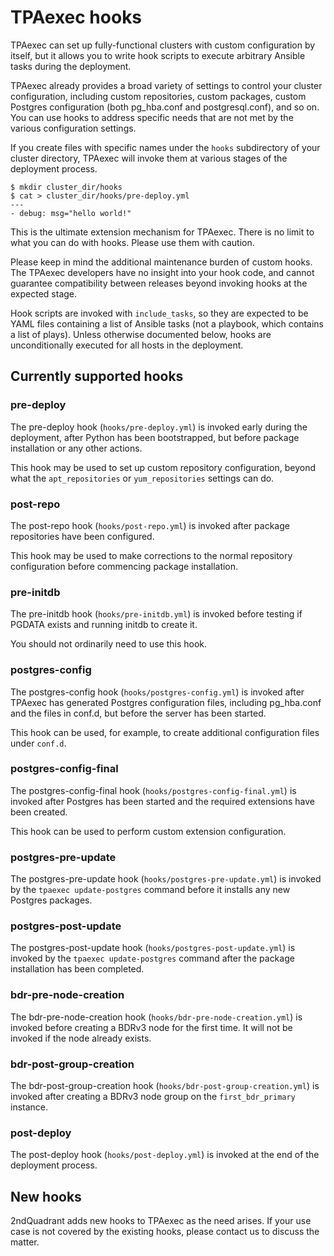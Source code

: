 # TPAexec hooks

TPAexec can set up fully-functional clusters with custom configuration
by itself, but it allows you to write hook scripts to execute arbitrary
Ansible tasks during the deployment.

TPAexec already provides a broad variety of settings to control your
cluster configuration, including custom repositories, custom packages,
custom Postgres configuration (both pg_hba.conf and postgresql.conf),
and so on. You can use hooks to address specific needs that are not met
by the various configuration settings.

If you create files with specific names under the ``hooks`` subdirectory
of your cluster directory, TPAexec will invoke them at various stages of
the deployment process.

```
$ mkdir cluster_dir/hooks
$ cat > cluster_dir/hooks/pre-deploy.yml
---
- debug: msg="hello world!"
```

This is the ultimate extension mechanism for TPAexec. There is no limit
to what you can do with hooks. Please use them with caution.

Please keep in mind the additional maintenance burden of custom hooks.
The TPAexec developers have no insight into your hook code, and cannot
guarantee compatibility between releases beyond invoking hooks at the
expected stage.

Hook scripts are invoked with ``include_tasks``, so they are expected to
be YAML files containing a list of Ansible tasks (not a playbook, which
contains a list of plays). Unless otherwise documented below, hooks are
unconditionally executed for all hosts in the deployment.

## Currently supported hooks

### pre-deploy

The pre-deploy hook (``hooks/pre-deploy.yml``) is invoked early during
the deployment, after Python has been bootstrapped, but before package
installation or any other actions.

This hook may be used to set up custom repository configuration, beyond
what the ``apt_repositories`` or ``yum_repositories`` settings can do.

### post-repo

The post-repo hook (``hooks/post-repo.yml``) is invoked after package
repositories have been configured.

This hook may be used to make corrections to the normal repository
configuration before commencing package installation.

### pre-initdb

The pre-initdb hook (``hooks/pre-initdb.yml``) is invoked before testing
if PGDATA exists and running initdb to create it.

You should not ordinarily need to use this hook.

### postgres-config

The postgres-config hook (``hooks/postgres-config.yml``) is invoked
after TPAexec has generated Postgres configuration files, including
pg_hba.conf and the files in conf.d, but before the server has been
started.

This hook can be used, for example, to create additional configuration
files under `conf.d`.

### postgres-config-final

The postgres-config-final hook (``hooks/postgres-config-final.yml``) is
invoked after Postgres has been started and the required extensions have
been created.

This hook can be used to perform custom extension configuration.

### postgres-pre-update

The postgres-pre-update hook (``hooks/postgres-pre-update.yml``) is
invoked by the ``tpaexec update-postgres`` command before it installs
any new Postgres packages.

### postgres-post-update

The postgres-post-update hook (``hooks/postgres-post-update.yml``) is
invoked by the ``tpaexec update-postgres`` command after the package
installation has been completed.

### bdr-pre-node-creation

The bdr-pre-node-creation hook (``hooks/bdr-pre-node-creation.yml``) is
invoked before creating a BDRv3 node for the first time. It will not be
invoked if the node already exists.

### bdr-post-group-creation

The bdr-post-group-creation hook (``hooks/bdr-post-group-creation.yml``)
is invoked after creating a BDRv3 node group on the
``first_bdr_primary`` instance.

### post-deploy

The post-deploy hook (``hooks/post-deploy.yml``) is invoked at the end
of the deployment process.

## New hooks

2ndQuadrant adds new hooks to TPAexec as the need arises. If your use
case is not covered by the existing hooks, please contact us to discuss
the matter.
